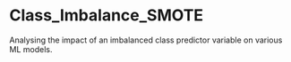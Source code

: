 # Class_Imbalance_SMOTE
Analysing the impact of an imbalanced class predictor variable on various ML models. 
